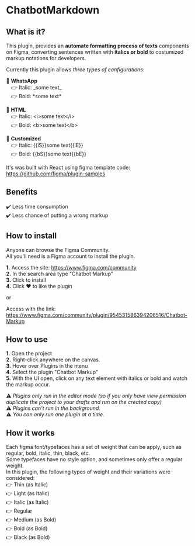 # ChatbotMarkdown

What is it?
------------
This plugin, provides an **automate formatting process of texts** components on Figma, converting sentences written with **italics or bold** to costumized markup notations for developers.

Currently this plugin allows *three types of configurations*:

💬 **WhatsApp** \
&ensp;&ensp;👉  Italic: \_some text\_  \
&ensp;&ensp;👉  Bold: \*some text\*   

💬 **HTML** \
&ensp;&ensp;👉 Italic: \<i>some text\</i> \
&ensp;&ensp;👉 Bold: \<b>some text\</b>

💬 **Customized** \
&ensp;&ensp;👉 Italic: {{iS}}some text{{iE}} \
&ensp;&ensp;👉 Bold: {{bS}}some text{{bE}}

It's was built with React using figma template code: https://github.com/figma/plugin-samples

Benefits
------------
✔️ Less time consumption \
✔️ Less chance of putting a wrong markup


How to install
------------
Anyone can browse the Figma Community. \
All you'll need is a Figma account to install the plugin.

**1.** Access the site: https://www.figma.com/community \
**2.** In the search area type "Chatbot Markup" \
**3.** Click to install \
**4.** Click ❤️ to like the plugin

or 

Access with the link: https://www.figma.com/community/plugin/954531586394206516/Chatbot-Markup


How to use
------------
**1.** Open the project \
**2.** Right-click anywhere on the canvas. \
**3.** Hover over Plugins in the menu \
**4.** Select the plugin "Chatbot Markup" \
**5.** With the UI open, click on any text element with italics or bold and watch the markup occur. 

⚠️ _Plugins only run in the editor mode (so if you only have view permission duplicate the project to your drafts and run on the created copy)_ \
⚠️ _Plugins can't run in the background._ \
⚠️ _You can only run one plugin at a time._

How it works
------------
Each figma font/typefaces has a set of weight that can be apply, such as regular, bold, italic, thin, black, etc. \
Some typefaces have no style option, and sometimes only offer a regular weight. \
In this plugin, the following types of weight and their variations were considered: \
👉 Thin (as Italic) \
👉 Light (as Italic) \
👉 Italic (as Italic) \
👉 Regular \
👉 Medium (as Bold) \
👉 Bold (as Bold) \
👉 Black (as Bold)
